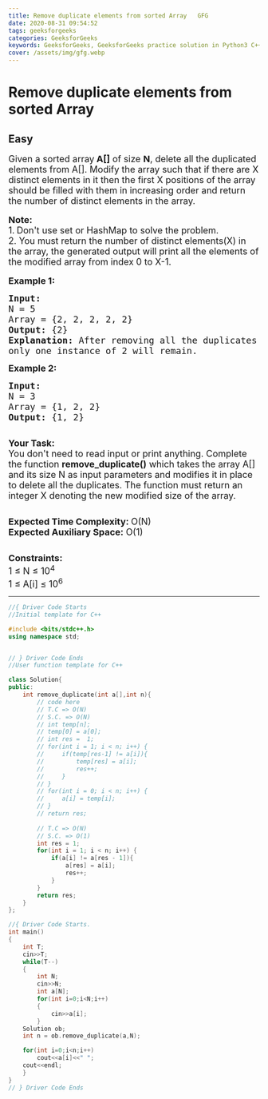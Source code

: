 ```yaml
---
title: Remove duplicate elements from sorted Array   GFG
date: 2020-08-31 09:54:52
tags: geeksforgeeks
categories: GeeksforGeeks
keywords: GeeksforGeeks, GeeksforGeeks practice solution in Python3 C++ Java, Remove duplicate elements from sorted Array - GFG solution
cover: /assets/img/gfg.webp
---
```



# Remove duplicate elements from sorted Array
## Easy
<div class="problems_problem_content__Xm_eO"><p><span style="font-size:18px">Given a sorted array<strong> A[]</strong> of size <strong>N</strong>, delete all the duplicated elements from A[]. Modify the array such that if there are X distinct elements in it&nbsp;then the first X positions of the array should be filled with them in increasing order and return the number of distinct elements in the array.</span><br>
<br>
<span style="font-size:18px"><strong>Note: </strong><br>
1.<strong>&nbsp;</strong>Don't use set or HashMap to solve the problem.<br>
2. You must return the number of distinct elements(X) in the array, the generated output will print all the elements of the modified array from index 0 to X-1.</span><br>
<br>
<span style="font-size:18px"><strong>Example 1:</strong></span></p>

<pre><span style="font-size:18px"><strong>Input:</strong>
N = 5
Array = {2, 2, 2, 2, 2}
<strong>Output:</strong> {2}
<strong>Explanation:</strong> After removing all the duplicates 
only one instance of 2 will remain.</span>
</pre>

<p><span style="font-size:18px"><strong>Example 2:</strong></span></p>

<pre><span style="font-size:18px"><strong>Input:</strong>
N = 3
Array = {1, 2, 2}
<strong>Output:</strong> {1, 2}</span></pre>

<p><br>
<span style="font-size:18px"><strong>Your Task: &nbsp;</strong><br>
You don't need to read input or print anything. Complete the function <strong>remove_duplicate()</strong> which takes the array A[] and its size N as input parameters and modifies it in place to delete all the duplicates. The function must return an integer X denoting the new modified size of the array.&nbsp;</span></p>

<p><br>
<span style="font-size:18px"><strong>Expected Time Complexity: </strong>O(N)<br>
<strong>Expected Auxiliary Space:</strong> O(1)</span></p>

<p><br>
<span style="font-size:18px"><strong>Constraints:</strong><br>
1 ≤ N ≤ 10<sup>4</sup><br>
1 ≤ A[i] ≤ 10<sup>6</sup></span></p>
</div>

---




```cpp
//{ Driver Code Starts
//Initial template for C++

#include <bits/stdc++.h>
using namespace std;


// } Driver Code Ends
//User function template for C++

class Solution{
public:
    int remove_duplicate(int a[],int n){
        // code here
        // T.C => O(N)
        // S.C. => O(N)
        // int temp[n];
        // temp[0] = a[0];
        // int res =  1;
        // for(int i = 1; i < n; i++) {
        //     if(temp[res-1] != a[i]){
        //         temp[res] = a[i];
        //         res++;
        //     }
        // }
        // for(int i = 0; i < n; i++) {
        //     a[i] = temp[i];
        // }
        // return res;
        
        // T.C => O(N)
        // S.C. => O(1)
        int res = 1;
        for(int i = 1; i < n; i++) {
            if(a[i] != a[res - 1]){
                a[res] = a[i];
                res++;
            }
        }
        return res;
    }
};

//{ Driver Code Starts.
int main()
{
    int T;
    cin>>T;
    while(T--)
    {
        int N;
        cin>>N;
        int a[N];
        for(int i=0;i<N;i++)
        {
            cin>>a[i];
        }
    Solution ob;
    int n = ob.remove_duplicate(a,N);

    for(int i=0;i<n;i++)
        cout<<a[i]<<" ";
    cout<<endl;
    }
}
// } Driver Code Ends
```
